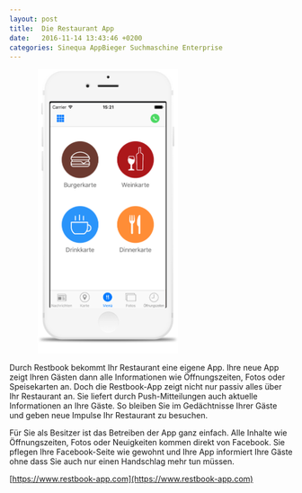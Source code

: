 ```yaml
---
layout: post
title:  Die Restaurant App
date:   2016-11-14 13:43:46 +0200
categories: Sinequa AppBieger Suchmaschine Enterprise
---
```

<img src="/assets/img/restbook1.png" class="rounded float-right"  style="width: 250px; height: auto; margin-left:50px;" alt="Restbook App">
  
 
Durch Restbook bekommt Ihr Restaurant eine eigene App. Ihre neue App zeigt Ihren Gästen dann alle Informationen wie Öffnungszeiten, Fotos oder Speisekarten an. 
Doch die Restbook-App zeigt nicht nur passiv alles über Ihr Restaurant an. Sie liefert durch Push-Mitteilungen auch aktuelle Informationen an Ihre Gäste. So bleiben Sie im Gedächtnisse Ihrer Gäste und geben neue Impulse Ihr Restaurant zu besuchen. 
 
Für Sie als Besitzer ist das Betreiben der App ganz einfach. Alle Inhalte wie Öffnungszeiten, Fotos oder Neuigkeiten kommen direkt von Facebook. Sie pflegen Ihre Facebook-Seite wie gewohnt und Ihre App informiert Ihre Gäste ohne dass Sie auch nur einen Handschlag mehr tun müssen.
 
[https://www.restbook-app.com](https://www.restbook-app.com)
 
<br>
<br>
<br>
<br>
<br>
<br>
<br>